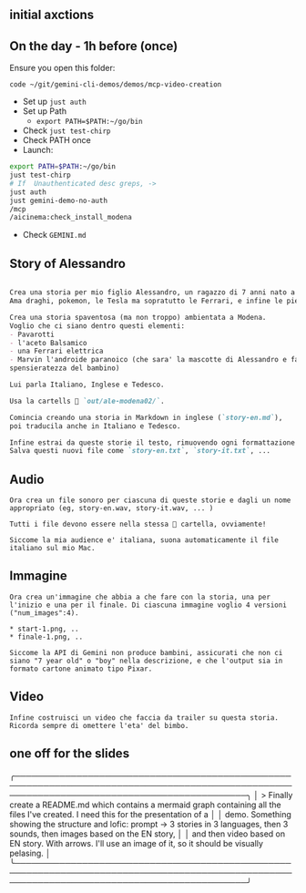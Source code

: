 ## initial axctions

## On the day - 1h before (once)

Ensure you open this folder:

`code ~/git/gemini-cli-demos/demos/mcp-video-creation`

* Set up `just auth`
* Set up Path
  * `export PATH=$PATH:~/go/bin`
* Check `just test-chirp`
* Check PATH once
* Launch:

```bash
export PATH=$PATH:~/go/bin
just test-chirp
# If  Unauthenticated desc greps, ->
just auth
just gemini-demo-no-auth
/mcp
/aicinema:check_install_modena
```

* Check `GEMINI.md`


## Story of Alessandro

```markdown

Crea una storia per mio figlio Alessandro, un ragazzo di 7 anni nato a Zurigo di papa' italiano 🇮🇹 e mamma inglese 🇬🇧.
Ama draghi, pokemon, le Tesla ma sopratutto le Ferrari, e infine le pietre preziose (perlopiu' oro e rubini).

Crea una storia spaventosa (ma non troppo) ambientata a Modena.
Voglio che ci siano dentro questi elementi:
- Pavarotti
- l'aceto Balsamico
- una Ferrari elettrica
- Marvin l'androide paranoico (che sara' la mascotte di Alessandro e fara' da contrappeso tragicomico all'allegria e
spensieratezza del bambino)

Lui parla Italiano, Inglese e Tedesco.

Usa la cartells 📁 `out/ale-modena02/`.

Comincia creando una storia in Markdown in inglese (`story-en.md`),
poi traducila anche in Italiano e Tedesco.

Infine estrai da queste storie il testo, rimuovendo ogni formattazione (tipo "## titolo H2" o **grassetto**).
Salva questi nuovi file come `story-en.txt`, `story-it.txt`, ...
```

## Audio

```
Ora crea un file sonoro per ciascuna di queste storie e dagli un nome appropriato (eg, story-en.wav, story-it.wav, ... )

Tutti i file devono essere nella stessa 📂 cartella, ovviamente!

Siccome la mia audience e' italiana, suona automaticamente il file italiano sul mio Mac.
```

## Immagine

```
Ora crea un'immagine che abbia a che fare con la storia, una per l'inizio e una per il finale. Di ciascuna immagine voglio 4 versioni ("num_images":4).

* start-1.png, ..
* finale-1.png, ..

Siccome la API di Gemini non produce bambini, assicurati che non ci siano "7 year old" o "boy" nella descrizione, e che l'output sia in formato cartone animato tipo Pixar.
```

## Video

```
Infine costruisci un video che faccia da trailer su questa storia.
Ricorda sempre di omettere l'eta' del bimbo.
```




## one off for the slides

╭─────────────────────────────────────────────────────────────────────────────────────────────────────────────────────────────────────────────╮
│  > Finally create a README.md which contains a mermaid graph containing all the files I've created. I need this for the presentation of a  │
│    demo. Something showing the structure and lofic: prompt -> 3 stories in 3 languages, then 3 sounds, then images based on the EN story,  │
│    and then video based on EN story. With arrows. I'll use an image of it, so it should be visually pelasing.                              │
╰─────────────────────────────────────────────────────────────────────────────────────────────────────────────────────────────────────────────╯
